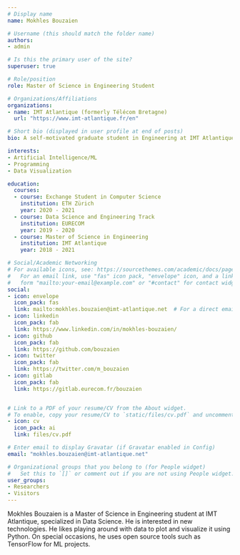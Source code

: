 ```yaml
---
# Display name
name: Mokhles Bouzaien

# Username (this should match the folder name)
authors:
- admin

# Is this the primary user of the site?
superuser: true

# Role/position
role: Master of Science in Engineering Student

# Organizations/Affiliations
organizations:
- name: IMT Atlantique (formerly Télécom Bretagne)
  url: "https://www.imt-atlantique.fr/en"

# Short bio (displayed in user profile at end of posts)
bio: A self-motivated graduate student in Engineering at IMT Atlantique.

interests:
- Artificial Intelligence/ML
- Programming
- Data Visualization

education:
  courses:
  - course: Exchange Student in Computer Science
    institution: ETH Zürich
    year: 2020 - 2021
  - course: Data Science and Engineering Track
    institution: EURECOM
    year: 2019 - 2020
  - course: Master of Science in Engineering
    institution: IMT Atlantique
    year: 2018 - 2021

# Social/Academic Networking
# For available icons, see: https://sourcethemes.com/academic/docs/page-builder/#icons
#   For an email link, use "fas" icon pack, "envelope" icon, and a link in the
#   form "mailto:your-email@example.com" or "#contact" for contact widget.
social:
- icon: envelope
  icon_pack: fas
  link: mailto:mokhles.bouzaien@imt-atlantique.net  # For a direct email link, use "mailto:test@example.org".
- icon: linkedin
  icon_pack: fab
  link: https://www.linkedin.com/in/mokhles-bouzaien/
- icon: github
  icon_pack: fab
  link: https://github.com/bouzaien
- icon: twitter
  icon_pack: fab
  link: https://twitter.com/m_bouzaien
- icon: gitlab
  icon_pack: fab
  link: https://gitlab.eurecom.fr/bouzaien


# Link to a PDF of your resume/CV from the About widget.
# To enable, copy your resume/CV to `static/files/cv.pdf` and uncomment the lines below.
- icon: cv
  icon_pack: ai
  link: files/cv.pdf

# Enter email to display Gravatar (if Gravatar enabled in Config)
email: "mokhles.bouzaien@imt-atlantique.net"

# Organizational groups that you belong to (for People widget)
#   Set this to `[]` or comment out if you are not using People widget.
user_groups:
- Researchers
- Visitors
---
```


Mokhles Bouzaien is a Master of Science in Engineering student at IMT Atlantique, specialized in Data Science. He is interested in new technologies. He likes playing around with data to plot and visualize it using Python. On special occasions, he uses open source tools such as TensorFlow for ML projects.
